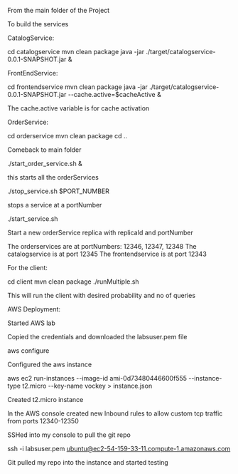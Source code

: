 From the main folder of the Project

To build the services

CatalogService:

cd catalogservice
mvn clean package
java -jar ./target/catalogservice-0.0.1-SNAPSHOT.jar &

FrontEndService:

cd frontendservice
mvn clean package
java -jar ./target/catalogservice-0.0.1-SNAPSHOT.jar --cache.active=$cacheActive &

The cache.active variable is for cache activation

OrderService:

cd orderservice
mvn clean package
cd ..

Comeback to main folder

./start_order_service.sh &

this starts all the orderServices

./stop_service.sh $PORT_NUMBER 

stops a service at a portNumber

./start_service.sh <replicaId> <portNumber>

Start a new orderService replica with replicaId and portNumber

The orderservices are at portNumbers: 12346, 12347, 12348
The catalogservice is at port 12345
The frontendservice is at port 12343

For the client:

cd client
mvn clean package
./runMultiple.sh <no of clients> <probability of purchase> <No of queries>

This will run the client with desired probability and no of queries



AWS Deployment:

Started AWS lab

Copied the credentials and downloaded the labsuser.pem file

aws configure

Configured the aws instance

aws ec2 run-instances --image-id ami-0d73480446600f555 --instance-type t2.micro --key-name vockey > instance.json

Created t2.micro instance

In the AWS console created new Inbound rules to allow custom tcp traffic from ports 12340-12350

SSHed into my console to pull the git repo

ssh -i labsuser.pem ubuntu@ec2-54-159-33-11.compute-1.amazonaws.com

Git pulled my repo into the instance and started testing
